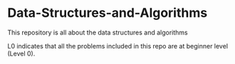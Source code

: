 # Data-Structures-and-Algorithms

This repository is all about the data structures and algorithms 

L0 indicates that all the problems included in this repo are at beginner level (Level 0).
